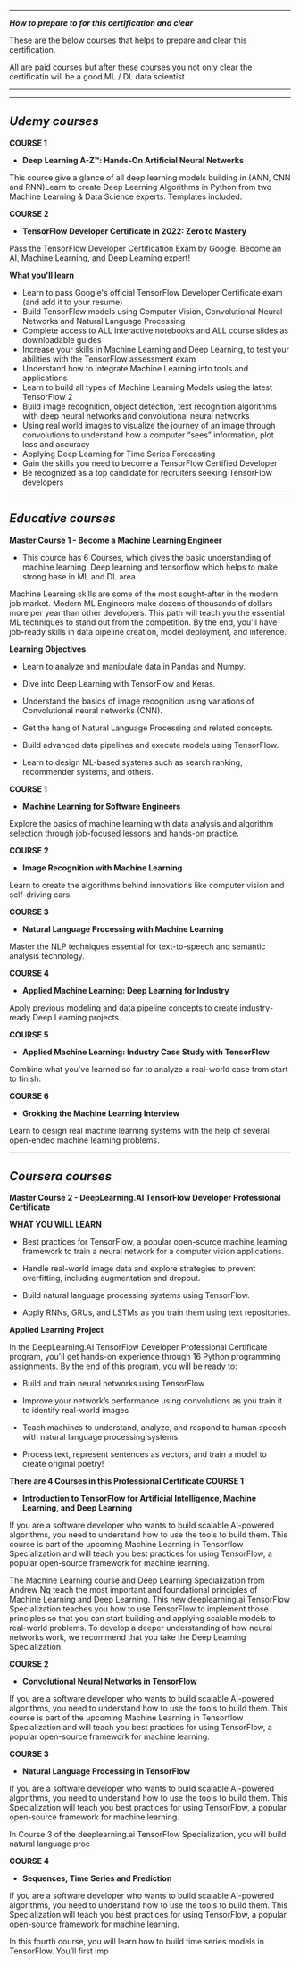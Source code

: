 
---------------------------------------------------------------------------
***How to prepare to for this certification and clear***

These are the below courses that helps to prepare and clear this certification.

All are paid courses but after these courses you not only clear the certificatin will be a good ML / DL data scientist

---------------------------------------------------------------------------

---------------------------------------------------------------------------
***Udemy courses***
---------------------------------------------------------------------------
**COURSE 1**
- **Deep Learning A-Z™: Hands-On Artificial Neural Networks**

This cource give a glance of all deep learning models building in (ANN, CNN and RNN)Learn to create Deep Learning Algorithms in Python from two Machine Learning & Data Science experts. Templates included.

**COURSE 2**
- **TensorFlow Developer Certificate in 2022: Zero to Mastery**

Pass the TensorFlow Developer Certification Exam by Google. Become an AI, Machine Learning, and Deep Learning expert!

**What you'll learn**
- Learn to pass Google's official TensorFlow Developer Certificate exam (and add it to your resume)
- Build TensorFlow models using Computer Vision, Convolutional Neural Networks and Natural Language Processing
- Complete access to ALL interactive notebooks and ALL course slides as downloadable guides
- Increase your skills in Machine Learning and Deep Learning, to test your abilities with the TensorFlow assessment exam
- Understand how to integrate Machine Learning into tools and applications
- Learn to build all types of Machine Learning Models using the latest TensorFlow 2
- Build image recognition, object detection, text recognition algorithms with deep neural networks and convolutional neural networks
- Using real world images to visualize the journey of an image through convolutions to understand how a computer “sees” information, plot loss and accuracy
- Applying Deep Learning for Time Series Forecasting
- Gain the skills you need to become a TensorFlow Certified Developer
- Be recognized as a top candidate for recruiters seeking TensorFlow developers

---------------------------------------------------------------------------
***Educative courses***
---------------------------------------------------------------------------
**Master Course 1 - Become a Machine Learning Engineer**
- This cource has 6 Courses, which gives the basic understanding of machine learning, Deep learning and tensorflow which helps to make strong base in ML and DL area.

Machine Learning skills are some of the most sought-after in the modern job market. Modern ML Engineers make dozens of thousands of dollars more per year than other developers. This path will teach you the essential ML techniques to stand out from the competition. By the end, you'll have job-ready skills in data pipeline creation, model deployment, and inference.

**Learning Objectives**

- Learn to analyze and manipulate data in Pandas and Numpy.

- Dive into Deep Learning with TensorFlow and Keras.

- Understand the basics of image recognition using variations of Convolutional neural networks (CNN).

- Get the hang of Natural Language Processing and related concepts.

- Build advanced data pipelines and execute models using TensorFlow.

- Learn to design ML-based systems such as search ranking, recommender systems, and others.

**COURSE 1**
- **Machine Learning for Software Engineers**

Explore the basics of machine learning with data analysis and algorithm selection through job-focused lessons and hands-on practice.

**COURSE 2**
- **Image Recognition with Machine Learning**

Learn to create the algorithms behind innovations like computer vision and self-driving cars.

**COURSE 3**
- **Natural Language Processing with Machine Learning**

Master the NLP techniques essential for text-to-speech and semantic analysis technology.

**COURSE 4**
- **Applied Machine Learning: Deep Learning for Industry**

Apply previous modeling and data pipeline concepts to create industry-ready Deep Learning projects.

**COURSE 5**
- **Applied Machine Learning: Industry Case Study with TensorFlow**

Combine what you've learned so far to analyze a real-world case from start to finish.

**COURSE 6**
- **Grokking the Machine Learning Interview**

Learn to design real machine learning systems with the help of several open-ended machine learning problems.

---------------------------------------------------------------------------
***Coursera courses***
---------------------------------------------------------------------------
**Master Course 2 - DeepLearning.AI TensorFlow Developer Professional Certificate**

**WHAT YOU WILL LEARN**
- Best practices for TensorFlow, a popular open-source machine learning framework to train a neural network for a computer vision applications.

- Handle real-world image data and explore strategies to prevent overfitting, including augmentation and dropout.

- Build natural language processing systems using TensorFlow.

- Apply RNNs, GRUs, and LSTMs as you train them using text repositories.

**Applied Learning Project**

In the DeepLearning.AI TensorFlow Developer Professional Certificate program, you'll get hands-on experience through 16 Python programming assignments. By the end of this program, you will be ready to: 

- Build and train neural networks using TensorFlow

- Improve your network’s performance using convolutions as you train it to identify real-world images

- Teach machines to understand, analyze, and respond to human speech with natural language processing systems

- Process text, represent sentences as vectors, and train a model to create original poetry!
 
**There are 4 Courses in this Professional Certificate**
**COURSE 1**
- **Introduction to TensorFlow for Artificial Intelligence, Machine Learning, and Deep Learning**

If you are a software developer who wants to build scalable AI-powered algorithms, you need to understand how to use the tools to build them. This course is part of the upcoming Machine Learning in Tensorflow Specialization and will teach you best practices for using TensorFlow, a popular open-source framework for machine learning. 

The Machine Learning course and Deep Learning Specialization from Andrew Ng teach the most important and foundational principles of Machine Learning and Deep Learning. This new deeplearning.ai TensorFlow Specialization teaches you how to use TensorFlow to implement those principles so that you can start building and applying scalable models to real-world problems. To develop a deeper understanding of how neural networks work, we recommend that you take the Deep Learning Specialization.

**COURSE 2**
- **Convolutional Neural Networks in TensorFlow**

If you are a software developer who wants to build scalable AI-powered algorithms, you need to understand how to use the tools to build them. This course is part of the upcoming Machine Learning in Tensorflow Specialization and will teach you best practices for using TensorFlow, a popular open-source framework for machine learning.

**COURSE 3**
- **Natural Language Processing in TensorFlow**

If you are a software developer who wants to build scalable AI-powered algorithms, you need to understand how to use the tools to build them. This Specialization will teach you best practices for using TensorFlow, a popular open-source framework for machine learning.

In Course 3 of the deeplearning.ai TensorFlow Specialization, you will build natural language proc

**COURSE 4**
- **Sequences, Time Series and Prediction**

If you are a software developer who wants to build scalable AI-powered algorithms, you need to understand how to use the tools to build them. This Specialization will teach you best practices for using TensorFlow, a popular open-source framework for machine learning.

In this fourth course, you will learn how to build time series models in TensorFlow. You’ll first imp


